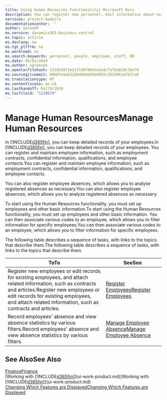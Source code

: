 ```yaml
---
title: Using Human Resources Functionality| Microsoft Docs
description: You can register new personnel, edit information about existing staff, and record and analyse absence.
services: project-madeira
documentationcenter: ''
author: SorenGP
ms.service: dynamics365-business-central
ms.topic: article
ms.devlang: na
ms.tgt_pltfrm: na
ms.workload: na
ms.search.keywords: personnel, people, employee, staff, HR
ms.date: 04/01/2019
ms.author: sgroespe
ms.openlocfilehash: 5210258f1e217149f0d41e1edcfaf8a8c0c3be79
ms.sourcegitcommit: 60b87e5eb32bb408dd65b9855c29159b1dfbfca8
ms.translationtype: HT
ms.contentlocale: en-CA
ms.lasthandoff: 04/29/2019
ms.locfileid: "1238679"
---
```

# <a name="manage-human-resources"></a><span data-ttu-id="1a014-103">Manage Human Resources</span><span class="sxs-lookup"><span data-stu-id="1a014-103">Manage Human Resources</span></span>
<span data-ttu-id="1a014-104">In [!INCLUDE[d365fin](includes/d365fin_md.md)], you can keep detailed records of your employees.</span><span class="sxs-lookup"><span data-stu-id="1a014-104">In [!INCLUDE[d365fin](includes/d365fin_md.md)], you can keep detailed records of your employees.</span></span> <span data-ttu-id="1a014-105">You can register and maintain employee information, such as employment contracts, confidential information, qualifications, and employee contacts.</span><span class="sxs-lookup"><span data-stu-id="1a014-105">You can register and maintain employee information, such as employment contracts, confidential information, qualifications, and employee contacts.</span></span>

<span data-ttu-id="1a014-106">You can also register employee absences, which allows you to analyse registered absences as necessary.</span><span class="sxs-lookup"><span data-stu-id="1a014-106">You can also register employee absences, which allows you to analyze registered absences as necessary.</span></span>

<span data-ttu-id="1a014-107">To start using the Human Resources functionality, you must set up employees and other basic information.</span><span class="sxs-lookup"><span data-stu-id="1a014-107">To start using the Human Resources functionality, you must set up employees and other basic information.</span></span> <span data-ttu-id="1a014-108">You can then associate various codes to an employee, which allows you to filter information for specific employees.</span><span class="sxs-lookup"><span data-stu-id="1a014-108">You can then associate various codes to an employee, which allows you to filter information for specific employees.</span></span>

<span data-ttu-id="1a014-109">The following table describes a sequence of tasks, with links to the topics that describe them.</span><span class="sxs-lookup"><span data-stu-id="1a014-109">The following table describes a sequence of tasks, with links to the topics that describe them.</span></span>

| <span data-ttu-id="1a014-110">To</span><span class="sxs-lookup"><span data-stu-id="1a014-110">To</span></span> | <span data-ttu-id="1a014-111">See</span><span class="sxs-lookup"><span data-stu-id="1a014-111">See</span></span> |
| --- | --- |
| <span data-ttu-id="1a014-112">Register new employees or edit records for existing employees, and attach related information, such as contracts and articles.</span><span class="sxs-lookup"><span data-stu-id="1a014-112">Register new employees or edit records for existing employees, and attach related information, such as contracts and articles.</span></span> |[<span data-ttu-id="1a014-113">Register Employees</span><span class="sxs-lookup"><span data-stu-id="1a014-113">Register Employees</span></span>](hr-how-register-employees.md) |
| <span data-ttu-id="1a014-114">Record employees' absence and view absence statistics by various filters.</span><span class="sxs-lookup"><span data-stu-id="1a014-114">Record employees' absence and view absence statistics by various filters.</span></span> |[<span data-ttu-id="1a014-115">Manage Employee Absence</span><span class="sxs-lookup"><span data-stu-id="1a014-115">Manage Employee Absence</span></span>](hr-how-manage-absence.md) |

## <a name="see-also"></a><span data-ttu-id="1a014-116">See Also</span><span class="sxs-lookup"><span data-stu-id="1a014-116">See Also</span></span>
[<span data-ttu-id="1a014-117">Finance</span><span class="sxs-lookup"><span data-stu-id="1a014-117">Finance</span></span>](finance.md)  
<span data-ttu-id="1a014-118">[Working with [!INCLUDE[d365fin](includes/d365fin_md.md)]](ui-work-product.md)</span><span class="sxs-lookup"><span data-stu-id="1a014-118">[Working with [!INCLUDE[d365fin](includes/d365fin_md.md)]](ui-work-product.md)</span></span>  
[<span data-ttu-id="1a014-119">Changing Which Features are Displayed</span><span class="sxs-lookup"><span data-stu-id="1a014-119">Changing Which Features are Displayed</span></span>](ui-experiences.md)        
